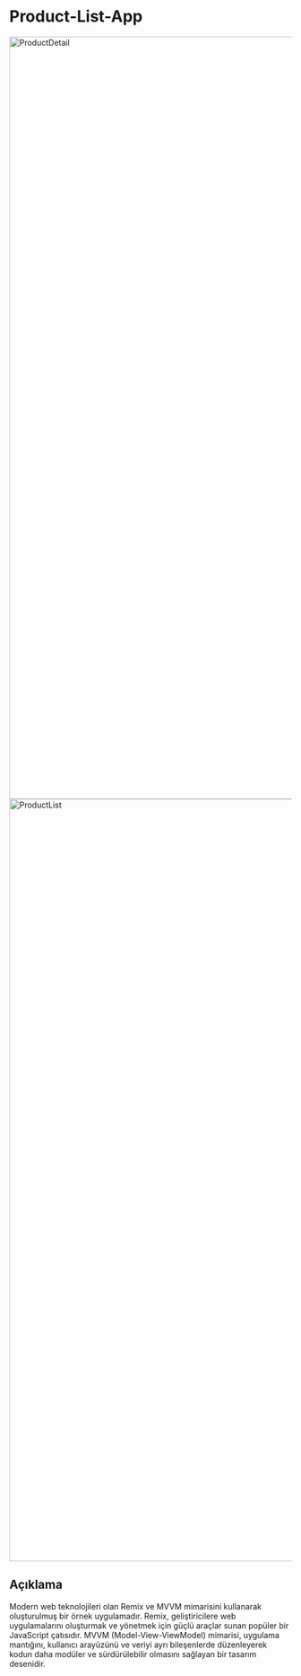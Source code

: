 # Product-List-App
<img width="1358" alt="ProductDetail" src="https://github.com/ArafatYilmaz01/Product-List-App/assets/26061773/a66cd679-b7a3-4188-9843-84491ea5b546">
<img width="1358" alt="ProductList" src="https://github.com/ArafatYilmaz01/Product-List-App/assets/26061773/ac830ad0-8e92-4c8c-86bd-5c5657023a94">


## Açıklama

Modern web teknolojileri olan Remix ve MVVM mimarisini kullanarak oluşturulmuş bir örnek uygulamadır. Remix, geliştiricilere web uygulamalarını oluşturmak ve yönetmek için güçlü araçlar sunan popüler bir JavaScript çatısıdır. MVVM (Model-View-ViewModel) mimarisi, uygulama mantığını, kullanıcı arayüzünü ve veriyi ayrı bileşenlerde düzenleyerek kodun daha modüler ve sürdürülebilir olmasını sağlayan bir tasarım desenidir.


